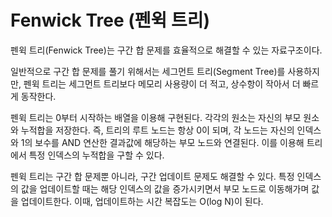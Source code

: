 # Fenwick Tree (펜윅 트리)

펜윅 트리(Fenwick Tree)는 구간 합 문제를 효율적으로 해결할 수 있는 자료구조이다.

일반적으로 구간 합 문제를 풀기 위해서는 세그먼트 트리(Segment Tree)를 사용하지만, 펜윅 트리는 세그먼트 트리보다 메모리 사용량이 더 적고, 상수항이 작아서 더 빠르게 동작한다.

펜윅 트리는 0부터 시작하는 배열을 이용해 구현된다. 각각의 원소는 자신의 부모 원소와 누적합을 저장한다. 즉, 트리의 루트 노드는 항상 0이 되며, 각 노드는 자신의 인덱스와 1의 보수를 AND 연산한 결과값에 해당하는 부모 노드와 연결된다. 이를 이용해 트리에서 특정 인덱스의 누적합을 구할 수 있다.

펜윅 트리는 구간 합 문제뿐 아니라, 구간 업데이트 문제도 해결할 수 있다. 특정 인덱스의 값을 업데이트할 때는 해당 인덱스의 값을 증가시키면서 부모 노드로 이동해가며 값을 업데이트한다. 이때, 업데이트하는 시간 복잡도는 O(log N)이 된다.
